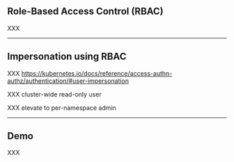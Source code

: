 ## Role-Based Access Control (RBAC)

XXX

---

## Impersonation using RBAC

XXX https://kubernetes.io/docs/reference/access-authn-authz/authentication/#user-impersonation

XXX cluster-wide read-only user

XXX elevate to per-namespace admin

---

## Demo

XXX